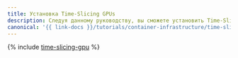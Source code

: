 ```yaml
---
title: Установка Time-Slicing GPUs
description: Следуя данному руководству, вы сможете установить Time-Slicing GPUs.
canonical: '{{ link-docs }}/tutorials/container-infrastructure/time-slicing-gpu'
---
```


{% include [time-slicing-gpu](../../_tutorials/k8s/time-slicing-gpu.md) %}